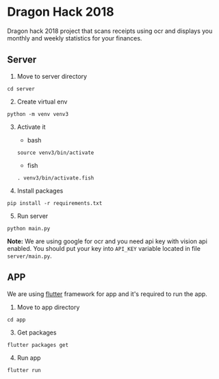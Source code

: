 #  Dragon Hack 2018
Dragon hack 2018 project that scans receipts using ocr and displays you monthly and weekly statistics for your finances.

## Server
1. Move to server directory
```
cd server
```

2. Create virtual env
```
python -m venv venv3
```

3. Activate it
    - bash
    ```
    source venv3/bin/activate
    ```

    - fish
    ```
    . venv3/bin/activate.fish
    ```

4. Install packages
```
pip install -r requirements.txt
```

5. Run server
```
python main.py
```

**Note:** We are using google for ocr and you need api key with vision api enabled. You should put your key into `API_KEY` variable located in file `server/main.py`.

## APP
We are using [flutter](https://flutter.io) framework for app and it's required to run the app.

1. Move to app directory
```
cd app
```

3. Get packages
```
flutter packages get
```

4. Run app
```
flutter run
```
